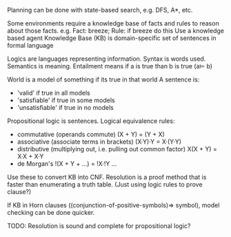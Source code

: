 <!-- SPDX-License-Identifier: zlib-acknowledgement -->
Planning can be done with state-based search, e.g. DFS, A\*, etc.

Some environments require a knowledge base of facts and rules to reason about those facts.
e.g. Fact: breeze; Rule: if breeze do this
Use a knowledge based agent
Knowledge Base (KB) is domain-specific set of sentences in formal language

Logics are languages representing information. Syntax is words used. Semantics is meaning.
Entailment means if a is true than b is true (a⊨ b)

World is a model of something if its true in that world
A sentence is:
  - 'valid' if true in all models
  - 'satisfiable' if true in some models
  - 'unsatisfiable' if true in no models

Propositional logic is sentences.
Logical equivalence rules: 
  - commutative (operands commute)
  (X + Y) = (Y + X)
  - associative (associate terms in brackets) 
  (X·Y)·Y = X·(Y·Y)
  - distributive (multiplying out, i.e. pulling out common factor) 
  X(X + Y) = X·X + X·Y
  - de Morgan's
  !(X + Y + ...) = !X·!Y ...

Use these to convert KB into CNF.
Resolution is a proof method that is faster than enumerating a truth table.
(Just using logic rules to prove clause?)

If KB in Horn clauses ((conjunction-of-positive-symbols)⇒ symbol), model checking can be done quicker.

TODO: Resolution is sound and complete for propositional logic?
